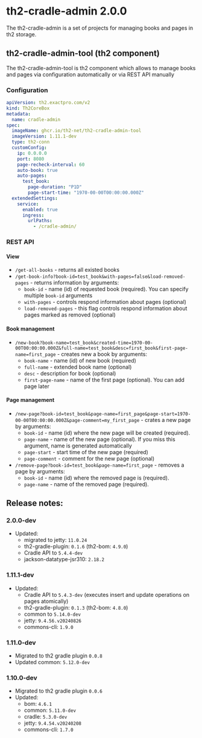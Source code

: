 # th2-cradle-admin 2.0.0

The th2-cradle-admin is a set of projects for managing books and pages in th2 storage.

## th2-cradle-admin-tool (th2 component)

The th2-cradle-admin-tool is th2 component which allows to manage books and pages via configuration automatically or via REST API manually

### Configuration

```yaml
apiVersion: th2.exactpro.com/v2
kind: Th2CoreBox
metadata:
  name: cradle-admin
spec:
  imageName: ghcr.io/th2-net/th2-cradle-admin-tool
  imageVersion: 1.11.1-dev
  type: th2-conn
  customConfig:
    ip: 0.0.0.0
    port: 8080
    page-recheck-interval: 60
    auto-book: true
    auto-pages:
      test_book:
        page-duration: "P1D"
        page-start-time: "1970-00-00T00:00:00.000Z"
  extendedSettings:
    service:
      enabled: true
      ingress:
        urlPaths:
          - /cradle-admin/
```

### REST API

#### View

* `/get-all-books` - returns all existed books
* `/get-book-info?book-id=test_book&with-pages=false&load-removed-pages` - returns information by arguments:
  * `book-id` - name (id) of requested book (required). You can specify multiple `book-id` arguments
  * `with-pages` - controls respond information about pages (optional)
  * `load-removed-pages` - this flag controls respond information about pages marked as removed (optional)

#### Book management 

* `/new-book?book-name=test_book&created-time=1970-00-00T00:00:00.000Z&full-name=test_book&desc=first_book&first-page-name=first_page` - creates new a book by arguments:
  * `book-name` - name (id) of new book (required)
  * `full-name` - extended book name (optional)
  * `desc` - description for book (optional)
  * `first-page-name` - name of the first page (optional). You can add page later

#### Page management

* `/new-page?book-id=test_book&page-name=first_page&page-start=1970-00-00T00:00:00.000Z&page-comment=my_first_page` - crates a new page by arguments:
  * `book-id` - name (id) where the new page will be created (required).
  * `page-name` - name of the new page (optional). If you miss this argument, name is generated automatically 
  * `page-start` - start time of the new page (required)
  * `page-comment` - comment for the new page (optional)
* `/remove-page?book-id=test_book&page-name=first_page` - removes a page by arguments:
  * `book-id` - name (id) where the removed page is (required).
  * `page-name` - name of the removed page (required).

## Release notes:

### 2.0.0-dev
* Updated:
  * migrated to jetty: `11.0.24`
  * th2-gradle-plugin: `0.1.6` (th2-bom: `4.9.0`)
  * Cradle API to `5.4.4-dev`
  * jackson-datatype-jsr310: `2.18.2`

### 1.11.1-dev
* Updated:
  * Cradle API to `5.4.3-dev` (executes insert and update operations on pages atomically)
  * th2-gradle-plugin: `0.1.3` (th2-bom: `4.8.0`)
  * common to `5.14.0-dev`
  * jetty: `9.4.56.v20240826`
  * commons-cli: `1.9.0`

### 1.11.0-dev
* Migrated to th2 gradle plugin `0.0.8`
* Updated common: `5.12.0-dev`

### 1.10.0-dev
* Migrated to th2 gradle plugin `0.0.6`
* Updated:
  * bom: `4.6.1`
  * common: `5.11.0-dev`
  * cradle: `5.3.0-dev`
  * jetty: `9.4.54.v20240208`
  * commons-cli: `1.7.0`
